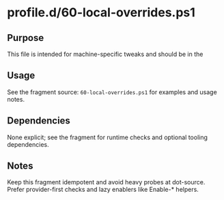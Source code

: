 profile.d/60-local-overrides.ps1
================================

Purpose
-------
This file is intended for machine-specific tweaks and should be in the

Usage
-----
See the fragment source: `60-local-overrides.ps1` for examples and usage notes.

Dependencies
------------
None explicit; see the fragment for runtime checks and optional tooling dependencies.

Notes
-----
Keep this fragment idempotent and avoid heavy probes at dot-source. Prefer provider-first checks and lazy enablers like Enable-* helpers.


